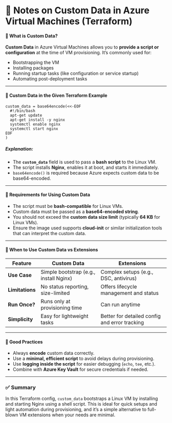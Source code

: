 # 📘 Notes on **Custom Data** in Azure Virtual Machines (Terraform)

#### 🔹 What is Custom Data?

**Custom Data** in Azure Virtual Machines allows you to **provide a script or configuration** at the time of VM provisioning. It’s commonly used for:

* Bootstrapping the VM
* Installing packages
* Running startup tasks (like configuration or service startup)
* Automating post-deployment tasks

---

#### 🔹 Custom Data in the Given Terraform Example

```hcl
custom_data = base64encode(<<-EOF
  #!/bin/bash
  apt-get update
  apt-get install -y nginx
  systemctl enable nginx
  systemctl start nginx
EOF
)
```

##### Explanation:

* The **`custom_data`** field is used to pass a **bash script** to the Linux VM.
* The script installs **Nginx**, enables it at boot, and starts it immediately.
* `base64encode()` is required because Azure expects custom data to be base64-encoded.

---

#### 🔹 Requirements for Using Custom Data

* The script must be **bash-compatible** for Linux VMs.
* Custom data must be passed as a **base64-encoded string**.
* You should not exceed the **custom data size limit** (typically **64 KB** for Linux VMs).
* Ensure the image used supports **cloud-init** or similar initialization tools that can interpret the custom data.

---

#### 🔹 When to Use Custom Data vs Extensions

| Feature         | Custom Data                            | Extensions                                    |
| --------------- | -------------------------------------- | --------------------------------------------- |
| **Use Case**    | Simple bootstrap (e.g., install Nginx) | Complex setups (e.g., DSC, antivirus)         |
| **Limitations** | No status reporting, size-limited      | Offers lifecycle management and status        |
| **Run Once?**   | Runs only at provisioning time         | Can run anytime                               |
| **Simplicity**  | Easy for lightweight tasks             | Better for detailed config and error tracking |

---

#### 🔹 Good Practices

* Always **encode** custom data correctly.
* Use a **minimal, efficient script** to avoid delays during provisioning.
* Use **logging inside the script** for easier debugging (`echo`, `tee`, etc.).
* Combine with **Azure Key Vault** for secure credentials if needed.

---

### ✅ Summary

In this Terraform config, `custom_data` bootstraps a Linux VM by installing and starting Nginx using a shell script. This is ideal for quick setups and light automation during provisioning, and it’s a simple alternative to full-blown VM extensions when your needs are minimal.
